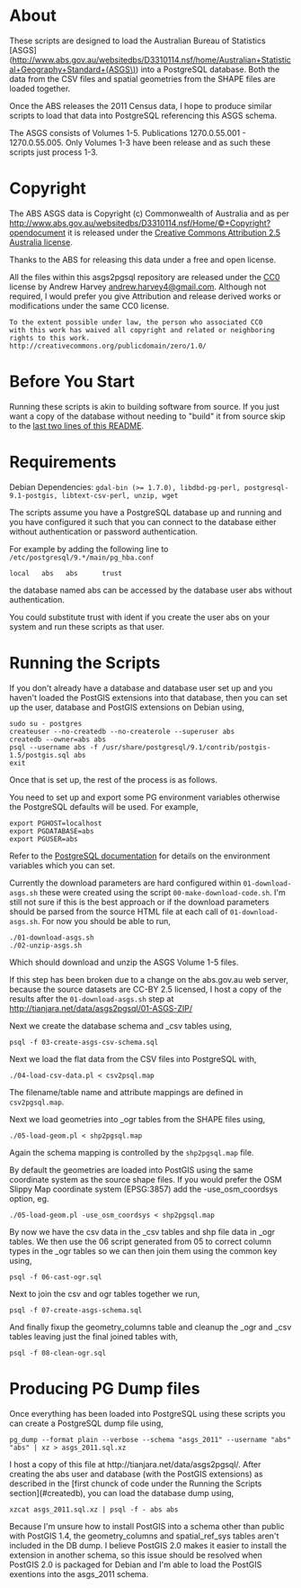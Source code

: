 About
=======

These scripts are designed to load the Australian Bureau of Statistics
[ASGS](http://www.abs.gov.au/websitedbs/D3310114.nsf/home/Australian+Statistical+Geography+Standard+(ASGS\)) into a PostgreSQL database. Both the data from the CSV files and spatial
geometries from the SHAPE files are loaded together.

Once the ABS releases the 2011 Census data, I hope to produce similar scripts
to load that data into PostgreSQL referencing this ASGS schema.

The ASGS consists of Volumes 1-5. Publications 1270.0.55.001 - 1270.0.55.005.
Only Volumes 1-3 have been release and as such these scripts just process 1-3.

Copyright
=======
The ABS ASGS data is Copyright (c) Commonwealth of Australia and as per 
http://www.abs.gov.au/websitedbs/D3310114.nsf/Home/©+Copyright?opendocument
it is released under the [Creative Commons Attribution 2.5 Australia license](http://creativecommons.org/licenses/by/2.5/au/).

Thanks to the ABS for releasing this data under a free and open license.

All the files within this asgs2pgsql repository are released under the
[CC0](http://creativecommons.org/publicdomain/zero/1.0/) license by
Andrew Harvey <andrew.harvey4@gmail.com>. Although not required, I would prefer
you give Attribution and release derived works or modifications under the same
CC0 license.

    To the extent possible under law, the person who associated CC0
    with this work has waived all copyright and related or neighboring
    rights to this work.
    http://creativecommons.org/publicdomain/zero/1.0/

Before You Start
=======
Running these scripts is akin to building software from source. If you just
want a copy of the database without needing to "build" it from source skip to
the [last two lines of this README](#prebuilt_dump).

Requirements
=======

Debian Dependencies: `gdal-bin (>= 1.7.0), libdbd-pg-perl,
  postgresql-9.1-postgis, libtext-csv-perl, unzip, wget`

The scripts assume you have a PostgreSQL database up and running and you have
configured it such that you can connect to the database either without
authentication or password authentication.

For example by adding the following line to `/etc/postgresql/9.*/main/pg_hba.conf`

    local   abs   abs      trust

the database named abs can be accessed by the database user abs without
authentication.

You could substitute trust with ident if you create the user abs on your system
and run these scripts as that user.

Running the Scripts
=======
<a id="createdb"/>
If you don't already have a database and database user set up and you haven't
loaded the PostGIS extensions into that database, then you can set up the user,
database and PostGIS extensions on Debian using,

    sudo su - postgres
    createuser --no-createdb --no-createrole --superuser abs
    createdb --owner=abs abs
    psql --username abs -f /usr/share/postgresql/9.1/contrib/postgis-1.5/postgis.sql abs
    exit

Once that is set up, the rest of the process is as follows.

You need to set up and export some PG environment variables otherwise the
PostgreSQL defaults will be used. For example,

    export PGHOST=localhost
    export PGDATABASE=abs
    export PGUSER=abs

Refer to the [PostgreSQL documentation](http://www.postgresql.org/docs/current/static/libpq-envars.html)
for details on the environment variables which you can set.

Currently the download parameters are hard configured within `01-download-asgs.sh`
these were created using the script `00-make-download-code.sh`. I'm still not sure
if this is the best approach or if the download parameters should be parsed from
the source HTML file at each call of `01-download-asgs.sh`. For now you should be
able to run,

    ./01-download-asgs.sh
    ./02-unzip-asgs.sh

Which should download and unzip the ASGS Volume 1-5 files.

If this step has been broken due to a change on the abs.gov.au web server,
because the source datasets are CC-BY 2.5 licensed, I host a copy of the results
after the `01-download-asgs.sh` step at http://tianjara.net/data/asgs2pgsql/01-ASGS-ZIP/

Next we create the database schema and _csv tables using,

    psql -f 03-create-asgs-csv-schema.sql

Next we load the flat data from the CSV files into PostgreSQL with,

    ./04-load-csv-data.pl < csv2psql.map

The filename/table name and attribute mappings are defined in `csv2pgsql.map`.

Next we load geometries into _ogr tables from the SHAPE files using,

    ./05-load-geom.pl < shp2pgsql.map

Again the schema mapping is controlled by the `shp2pgsql.map` file.

By default the geometries are loaded into PostGIS using the same coordinate
system as the source shape files. If you would prefer the OSM Slippy Map
coordinate system (EPSG:3857) add the -use_osm_coordsys option, eg.

    ./05-load-geom.pl -use_osm_coordsys < shp2pgsql.map

By now we have the csv data in the _csv tables and shp file data in _ogr tables.
We then use the 06 script generated from 05 to correct column types in the _ogr
tables so we can then join them using the common key using,

    psql -f 06-cast-ogr.sql

Next to join the csv and ogr tables together we run,

    psql -f 07-create-asgs-schema.sql

And finally fixup the geometry_columns table and cleanup the _ogr and _csv
tables leaving just the final joined tables with,

    psql -f 08-clean-ogr.sql

Producing PG Dump files
=======
Once everything has been loaded into PostgreSQL using these scripts you can
create a PostgreSQL dump file using,

    pg_dump --format plain --verbose --schema "asgs_2011" --username "abs" "abs" | xz > asgs_2011.sql.xz

<a id="prebuilt_dump"/>
I host a copy of this file at http://tianjara.net/data/asgs2pgsql/. After
creating the abs user and database (with the PostGIS extensions) as described
in the [first chunck of code under the Running the Scripts section](#createdb),
you can load the database dump using,

    xzcat asgs_2011.sql.xz | psql -f - abs abs

Because I'm unsure how to install PostGIS into a schema other than public with
PostGIS 1.4, the geometry_columns and spatial_ref_sys tables aren't included in
the DB dump. I believe PostGIS 2.0 makes it easier to install the extension in
another schema, so this issue should be resolved when PostGIS 2.0 is packaged
for Debian and I'm able to load the PostGIS exentions into the asgs_2011
schema.
